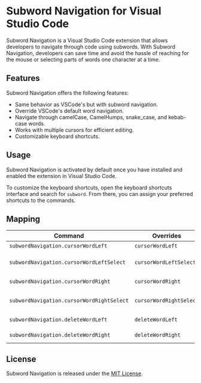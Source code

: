 # Subword Navigation for Visual Studio Code
Subword Navigation is a Visual Studio Code extension that allows developers to navigate through code using subwords. With Subword Navigation, developers can save time and avoid the hassle of reaching for the mouse or selecting parts of words one character at a time.

## Features
Subword Navigation offers the following features:
- Same behavior as VSCode's but with subword navigation.
- Override VSCode's default word navigation.
- Navigate through camelCase, CamelHumps, snake_case, and kebab-case words.
- Works with multiple cursors for efficient editing.
- Customizable keyboard shortcuts.

## Usage
Subword Navigation is activated by default once you have installed and enabled the extension in Visual Studio Code.

To customize the keyboard shortcuts, open the keyboard shortcuts interface and search for `subword`. From there, you can assign your preferred shortcuts to the commands.

## Mapping
| Command | Overrides | Keybinding |
| --- | --- | --- |
| `subwordNavigation.cursorWordLeft` | `cursorWordLeft` | <kbd>Ctrl</kbd> + <kbd>Left</kbd> |
| `subwordNavigation.cursorWordLeftSelect` | `cursorWordLeftSelect` | <kbd>Ctrl</kbd> + <kbd>Shift</kbd> + <kbd>Left</kbd> |
| `subwordNavigation.cursorWordRight` | `cursorWordRight` | <kbd>Ctrl</kbd> + <kbd>Right</kbd> |
| `subwordNavigation.cursorWordRightSelect` | `cursorWordRightSelect` | <kbd>Ctrl</kbd> + <kbd>Shift</kbd> + <kbd>Right</kbd> |
| `subwordNavigation.deleteWordLeft` | `deleteWordLeft` | <kbd>Ctrl</kbd> + <kbd>Backspace</kbd> |
| `subwordNavigation.deleteWordRight` | `deleteWordRight` | <kbd>Ctrl</kbd> + <kbd>Delete</kbd> |

## License
Subword Navigation is released under the [MIT License](https://opensource.org/licenses/MIT).
